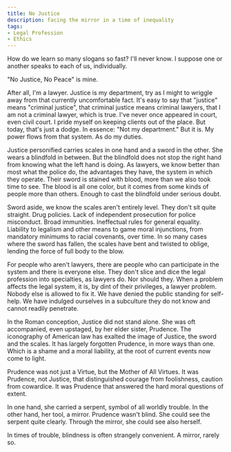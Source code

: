 ```yaml
---
title: No Justice
description: facing the mirror in a time of inequality
tags:
- Legal Profession
- Ethics
---
```


How do we learn so many slogans so fast?  I'll never know.  I suppose one or another speaks to each of us, individually.

"No Justice, No Peace" is mine.

After all, I'm a lawyer.  Justice is my department, try as I might to wriggle away from that currently uncomfortable fact.  It's easy to say that "justice" means "criminal justice", that criminal justice means criminal lawyers, that I am not a criminal lawyer, which is true.  I've never once appeared in court, even civil court.  I pride myself on keeping clients out of the place.  But today, that's just a dodge.  In essence: "Not my department."  But it is.  My power flows from that system.  As do my duties.

Justice personified carries scales in one hand and a sword in the other.  She wears a blindfold in between.  But the blindfold does not stop the right hand from knowing what the left hand is doing.  As lawyers, we know better than most what the police do, the advantages they have, the system in which they operate.  Their sword is stained with blood, more than we also took time to see.  The blood is all one color, but it comes from some kinds of people more than others.  Enough to cast the blindfold under serious doubt.

Sword aside, we know the scales aren't entirely level.  They don't sit quite straight.  Drug policies.  Lack of independent prosecution for police misconduct.  Broad immunities.  Ineffectual rules for general equality.  Liability to legalism and other means to game moral injunctions, from mandatory minimums to racial covenants, over time.  In so many cases where the sword has fallen, the scales have bent and twisted to oblige, lending the force of full body to the blow.

For people who aren't lawyers, there are people who can participate in the system and there is everyone else.  They don't slice and dice the legal profession into specialties, as lawyers do.  Nor should they.  When a problem affects the legal system, it is, by dint of their privileges, a lawyer problem.  Nobody else is allowed to fix it.  We have denied the public standing for self-help.  We have indulged ourselves in a subculture they do not know and cannot readily penetrate.

In the Roman conception, Justice did not stand alone.  She was oft accompanied, even upstaged, by her elder sister, Prudence.  The iconography of American law has exalted the image of Justice, the sword and the scales.  It has largely forgotten Prudence, in more ways than one.  Which is a shame and a moral liability, at the root of current events now come to light.

Prudence was not just a Virtue, but the Mother of All Virtues.  It was Prudence, not Justice, that distinguished courage from foolishness, caution from cowardice.  It was Prudence that answered the hard moral questions of extent.

In one hand, she carried a serpent, symbol of all worldly trouble.  In the other hand, her tool, a mirror.  Prudence wasn't blind.  She could see the serpent quite clearly.  Through the mirror, she could see also herself.

In times of trouble, blindness is often strangely convenient.  A mirror, rarely so.